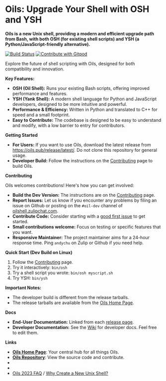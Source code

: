 # Oils: Upgrade Your Shell with OSH and YSH

**Oils is a new Unix shell, providing a modern and efficient upgrade path from Bash, with both OSH (for existing shell scripts) and YSH (a Python/JavaScript-friendly alternative).**

[![Build
Status](https://github.com/oils-for-unix/oils/actions/workflows/all-builds.yml/badge.svg?branch=master)](https://github.com/oils-for-unix/oils/actions/workflows/all-builds.yml)
<a href="https://gitpod.io/from-referrer/">
  <img src="https://img.shields.io/badge/Contribute%20with-Gitpod-908a85?logo=gitpod" alt="Contribute with Gitpod" />
</a>

Explore the future of shell scripting with Oils, designed for both compatibility and innovation.

**Key Features:**

*   **OSH (Oil Shell):**  Runs your existing Bash scripts, offering improved performance and features.
*   **YSH (Yank Shell):** A modern shell language for Python and JavaScript developers, designed to be more intuitive and powerful.
*   **Performance & Efficiency:**  Written in Python and translated to C++ for speed and a small footprint.
*   **Easy to Contribute:** The codebase is designed to be easy to understand and modify, with a low barrier to entry for contributors.

**Getting Started**

*   **For Users:**  If you want to use Oils, download the latest release from <https://oils.pub/release/latest/>.  Do not clone this repository for general usage.
*   **Developer Build:** Follow the instructions on the [Contributing](https://github.com/oils-for-unix/oils/wiki/Contributing) page to build Oils.

**Contributing**

Oils welcomes contributions!  Here's how you can get involved:

*   **Build the Dev Version:** The instructions are on the [Contributing][] page.
*   **Report Issues:**  Let us know if you encounter any problems by filing an issue on Github or posting on the `#oil-dev` channel of [oilshell.zulipchat.com][].
*   **Contribute Code:**  Consider starting with a [good first issue](https://github.com/oils-for-unix/oils/issues?q=is%3Aissue+is%3Aopen+label%3A%22good+first+issue%22) to get started.
*   **Small contributions welcome:** Focus on testing or specific features that you want.
*   **Responsive Maintainer:** The project maintainer aims for a 24-hour response time.  Ping `andychu` on Zulip or Github if you need help.

**Quick Start (Dev Build on Linux)**

1.  Follow the [Contributing][] page.
2.  Try it interactively: `bin/osh`
3.  Try a shell script you wrote: `bin/osh myscript.sh`
4.  Try YSH: `bin/ysh`

**Important Notes:**

*   The developer build is different from the release tarballs.
*   The release tarballs are available from the [Oils Home Page][home-page].

**Docs**

*   **End-User Documentation:**  Linked from each [release page](https://oils.pub/releases.html).
*   **Developer Documentation:**  See the [Wiki](https://github.com/oils-for-unix/oils/wiki) for developer docs.  Feel free to edit them.

**Links**

*   **[Oils Home Page][home-page]**:  Your central hub for all things Oils.
*   **[Oils Repository](https://github.com/oils-for-unix/oils)**: View the source code and contribute.
*   [OSH]: [https://oils.pub/cross-ref.html#OSH]
*   [YSH]: [https://oils.pub/cross-ref.html#YSH]
*   [Oils 2023 FAQ][faq-2023] / [Why Create a New Unix Shell?][why]

[home-page]: https://oils.pub/
[OSH]: https://oils.pub/cross-ref.html#OSH
[YSH]: https://oils.pub/cross-ref.html#YSH
[faq-2023]: https://www.oilshell.org/blog/2023/03/faq.html
[why]: https://www.oilshell.org/blog/2021/01/why-a-new-shell.html
[Contributing]: https://github.com/oils-for-unix/oils/wiki/Contributing
[oilshell.zulipchat.com]: https://oilshell.zulipchat.com/